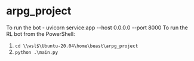 # arpg_project
To run the bot - uvicorn service:app --host 0.0.0.0 --port 8000
To run the RL bot from the PowerShell:
1. `cd \\wsl$\Ubuntu-20.04\home\beast\arpg_project`
2. `python .\main.py`